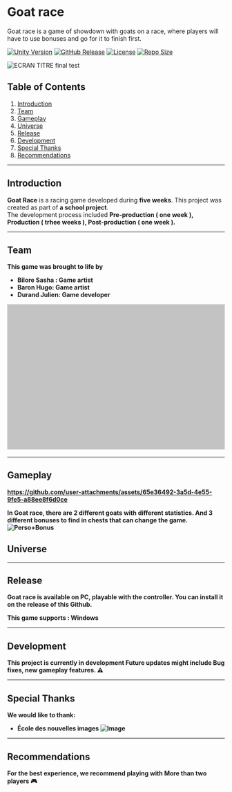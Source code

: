 
# Goat race
Goat race is a game of showdown with goats on a race, where players will have to use bonuses and go for it to finish first.

[![Unity Version](https://img.shields.io/badge/Unity-2022.3.47-blue?style=flat&logo=unity)](https://unity.com/)
[![GitHub Release](https://img.shields.io/github/v/release/Ecole-des-Nouvelles-Images/2024-Arcade-2D-Goat-Race)](https://github.com/Ecole-des-Nouvelles-Images/2024-Arcade-2D-Goat-Race/releases)
[![License](https://img.shields.io/github/license/Ecole-des-Nouvelles-Images/Unity-Template)](https://github.com/Ecole-des-Nouvelles-Images/Unity-Template/blob/main/LICENSE)
[![Repo Size](https://img.shields.io/github/repo-size/Ecole-des-Nouvelles-Images/2024-Arcade-2D-Goat-Race?color=lightgrey)]([https://github.com/Ecole-des-Nouvelles-Images/Unity-Template](https://github.com/Ecole-des-Nouvelles-Images/2024-Arcade-2D-Goat-Race))

![ECRAN TITRE final test](https://github.com/user-attachments/assets/577dec62-48df-4fd3-abe5-449e4cf4df28)

## Table of Contents
1. [Introduction](#introduction)
2. [Team](#team)
3. [Gameplay](#gameplay)
4. [Universe](#universe)
5. [Release](#release)
6. [Development](#development)
7. [Special Thanks](#special-thanks)
8. [Recommendations](#recommendations)

---

## Introduction
**Goat Race** is a racing game developed during **five weeks**.  This project was created as part of **a school project**.  
The development process included <b>Pre-production<b> ( one week ), <b>Production<b> ( trhee weeks ), <b>Post-production<b> ( one week ).

---

## Team
This game was brought to life by

- <b>Bilore Sasha<b> : Game artist
- <b>Baron Hugo<b>: Game artist
- <b>Durand Julien<b>: Game developer

![Team](https://github.com/Ecole-des-Nouvelles-Images/Unity-Template/blob/main/MetaData/team-photo.png)

---

## Gameplay

https://github.com/user-attachments/assets/65e36492-3a5d-4e55-9fe5-a88ee8f6d0ce

In Goat race, there are 2 different goats with different statistics. And 3 different bonuses to find in chests that can change the game.
![Perso+Bonus](https://github.com/user-attachments/assets/e3d2ee32-a321-4a8e-b354-8b90e28055f0)

## Universe

---
##

## Release
Goat race is available on PC, playable with the controller. You can install it on the release of this Github.

This game supports : <b>Windows<b>

---

## Development

This project is currently in development Future updates might include Bug fixes, new gameplay features. ⚠️​ 

---

## Special Thanks
We would like to thank:
- **École des nouvelles images** <img src="https://github.com/user-attachments/assets/f91f4643-1a3b-4470-b24d-758ebbec57d4" alt="Image" height="50" width="50">



---

## Recommendations
For the best experience, we recommend playing with **More than two players** 🎮
